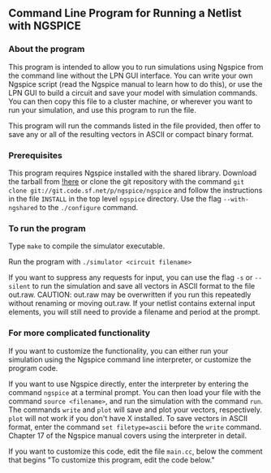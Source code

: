## Command Line Program for Running a Netlist with NGSPICE

### About the program
This program is intended to allow you to run simulations using Ngspice from the command line without the LPN GUI interface. You can write your own Ngspice script (read the Ngspice manual to learn how to do this), or use the LPN GUI to build a circuit and save your model with simulation commands. You can then copy this file to a cluster machine, or wherever you want to run your simulation, and use this program to run the file.

This program will run the commands listed in the file provided, then offer to save any or all of the resulting vectors in ASCII or compact binary format.

### Prerequisites
This program requires Ngspice installed with the shared library. Download the tarball from [!here](https://sourceforge.net/projects/ngspice/files/ng-spice-rework/28/ngspice-28.tar.gz/download) or clone the git repository with the command `git clone git://git.code.sf.net/p/ngspice/ngspice` and follow the instructions in the file `INSTALL` in the top level `ngspice` directory. Use the flag `--with-ngshared` to the `./configure` command.

### To run the program
Type `make` to compile the simulator executable.

Run the program with `./simulator <circuit filename>`

If you want to suppress any requests for input, you can use the flag `-s` or `--silent` to run the simulation and save all vectors
in ASCII format to the file out.raw. CAUTION: out.raw may be overwritten if you run this repeatedly without renaming or moving out.raw. If your netlist contains external input elements, you will still need to provide a filename and period at the prompt.

### For more complicated functionality
If you want to customize the functionality, you can either run your simulation using the Ngspice command line interpreter, or customize the program code.

If you want to use Ngspice directly, enter the interpreter by entering the command `ngspice` at a terminal prompt. You can then load your file with the command `source <filename>`, and run the simulation with the command `run`. The commands `write` and `plot` will save and plot your vectors, respectively. `plot` will not work if you don't have X installed. To save vectors in ASCII format, enter the command `set filetype=ascii` before the `write` command. Chapter 17 of the Ngspice manual covers using the interpreter in detail.

If you want to customize this code, edit the file `main.cc`, below the comment that begins "To customize this program, edit the code below."